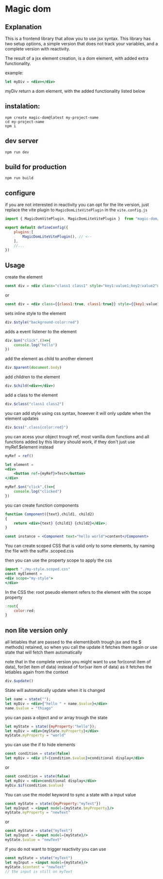 # Magic dom

## Explanation

This is a frontend library that allow you to use jsx syntax. This library has two setup options, a simple version that does not track your variables, and a complete version with reactivity.

The result of a jsx element creation, is a dom element, with added extra functionality.

example:

```jsx
let myDiv = <div></div>
```

myDiv return a dom element, with the added functionality listed below

## instalation:

```
npm create magic-dom@latest my-project-name
cd my-project-name
npm i
```

## dev server
```
npm run dev
```

## build for production

```
npm run build
```

## configure

if you are not interested in reactivity you can opt for the lite version, just replace
the vite plugin to `MagicDomLiteVitePlugin` in the `vite.config.js`

```jsx
import { MagicDomVitePlugin, MagicDomLiteVitePlugin }  from "magic-dom/vite-plugin"

export default defineConfig({
    plugins:[
        MagicDomLiteVitePlugin(), // <--
    ],
    //...
})
```

## Usage

create the element
```jsx
const div = <div class="class1 class1" style="key1:value1;key2:value2"></div>
```
or
```jsx
const div = <div class={{class1:true, class1:true}} style={{key1:value1, key2:value2}}></div>
```


sets inline style to the element
```jsx
div.$style("background-color:red")
```

adds a event listener to the element
```jsx
div.$on("click",()=>{
    console.log("hello")
})
```

add the element as child to another element
```jsx
div.$parent(document.body)
```

add children to the element
```jsx
div.$child(<div></div>)
```

add a class to the element
```jsx
div.$class("class1 class2")
```

you can add style using css syntax, however it will only update when the element updates
```jsx
div.$css(".class{color:red}")
```

you can acess your object trough ref, most vanilla dom functions and all functions added by this library should work,
if they don't just use myRef.$element instead
```jsx
myRef = ref()

let element =
<div>
    <button ref={myRef}>Test</button>
</div>

myRef.$on("click",()=>{
    console.log("clicked")
})
```

you can create function components

```jsx
function Component({text},child1, child2)
{
    return <div>{text} {child1} {child2}</div>;
}

const instance = <Component text="hello world">content</Component>
```

You can create scoped CSS that is valid only to some elements, by naming the file with the suffix .scoped.css

then you can use the property scope to apply the css
```jsx
import "./my-style.scoped.css"
const myElement = 
<div scope="my-style">
</div>
```
In the CSS the: root pseudo element refers to the element with the scope property
```jsx
:root{
    color:red;
}
```

## non lite version only

all letiables that are passed to the element(both trough jsx and the $ methods) retained, so when you call
the update it fetches them again or use state that will fetch them automatically

 note that in the complete version you might want to use for(const item of data), for(let item of data) instead of for(var item of data) as it fetches the letiables again from the context
```jsx
div.$update()
```

State will automatically update when it is changed
```jsx
let name = state("");
let myDiv = <div>{"hello " + name.$value}</div>
name.$value = "thiago"
```

you can pass a object and or array trough the state
```jsx
let myState = state({myProperty:"hello"});
let myDiv = <div>{myState.myProperty}</div>
myState.myProperty = "world"
```

you can use the if to hide elements

```jsx
const condition = state(false)
let myDiv = <div if={condition.$value}>conditional display</div>
```
or
```jsx
const condition = state(false)
let myDiv = <div>conditional display</div>
myDiv.$if(condition.$value)
```

You can use the model keyword to sync a state with a input value
```jsx
const myState = state({myProperty:"myText"})
let myInput = <input model={myState.$myProperty}/>
myState.myProperty = "newText"

```
or 
```jsx
const myState = state("myText")
let myInput = <input model={myState}/>
myState.$value = "newText"
```

if you do not want to trigger reactivity you can use

```jsx
const myState = state("myText")
let myInput = <input model={myState}/>
myState.$content = "newText"
// the input is still on myText
```

